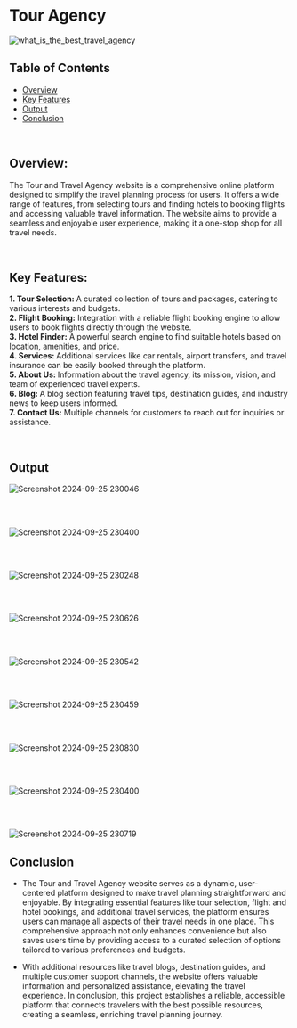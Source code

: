 # Tour Agency
![what_is_the_best_travel_agency](https://github.com/user-attachments/assets/208c62a8-936f-45ea-aa55-16a9faecb009)



## Table of Contents

- [Overview](#overview)
- [Key Features](#key-features)
- [Output](#output)
- [Conclusion](#conclusion)

<br>  

## Overview:

The Tour and Travel Agency website is a comprehensive online platform designed to simplify the travel planning process for users. It offers a wide range of features, from selecting tours and finding hotels to booking flights and accessing valuable travel information. The website aims to provide a seamless and enjoyable user experience, making it a one-stop shop for all travel needs.




<br>

## Key Features:   


 <b>1. Tour Selection: </b>A curated collection of tours and packages, catering to various interests and budgets. <br>
 <b>2. Flight Booking:</b> Integration with a reliable flight booking engine to allow users to book flights directly through the website.<br>
 <b>3. Hotel Finder:</b> A powerful search engine to find suitable hotels based on location, amenities, and price.<br>
 <b>4. Services: </b>Additional services like car rentals, airport transfers, and travel insurance can be easily booked through the platform.<br>
 <b>5. About Us: </b>Information about the travel agency, its mission, vision, and team of experienced travel experts.<br>
 <b>6. Blog: </b>A blog section featuring travel tips, destination guides, and industry news to keep users informed.<br>
 <b>7. Contact Us:</b> Multiple channels for customers to reach out for inquiries or assistance.<br>


<br>

## Output

![Screenshot 2024-09-25 230046](https://github.com/user-attachments/assets/60fa4dbd-cab4-4733-bde4-1eb5409456d3)
##
<br>

![Screenshot 2024-09-25 230400](https://github.com/user-attachments/assets/6cb0d33a-5591-4dc4-bc92-46dd4f41c36b)
##
<br>

![Screenshot 2024-09-25 230248](https://github.com/user-attachments/assets/37f7f381-5da8-4d63-b785-e871186d22ad)
##
<br>

![Screenshot 2024-09-25 230626](https://github.com/user-attachments/assets/401639c9-e98e-455e-adfd-dc9888d23d68)
##
<br>

![Screenshot 2024-09-25 230542](https://github.com/user-attachments/assets/6f2c27b6-9b49-424f-aa7a-7f21ab5b5de8)
##
<br>

![Screenshot 2024-09-25 230459](https://github.com/user-attachments/assets/bb6d602a-ea4e-4464-ba53-647b4f1f5627)
##
<br>

![Screenshot 2024-09-25 230830](https://github.com/user-attachments/assets/e281dda1-1762-4b8c-8455-8c2c34a3638d)
##
<br>

![Screenshot 2024-09-25 230400](https://github.com/user-attachments/assets/f0c31b13-93a5-4b06-9db0-5a962959cdb7)
##
<br>

![Screenshot 2024-09-25 230719](https://github.com/user-attachments/assets/473da975-d204-4a18-b05d-79bf8a9b3ab3)


## Conclusion

- The Tour and Travel Agency website serves as a dynamic, user-centered platform designed to make travel planning straightforward and enjoyable. By integrating essential features like tour selection, flight and hotel bookings, and additional travel services, the platform ensures users can manage all aspects of their travel needs in one place. This comprehensive approach not only enhances convenience but also saves users time by providing access to a curated selection of options tailored to various preferences and budgets.

- With additional resources like travel blogs, destination guides, and multiple customer support channels, the website offers valuable information and personalized assistance, elevating the travel experience. In conclusion, this project establishes a reliable, accessible platform that connects travelers with the best possible resources, creating a seamless, enriching travel planning journey.

